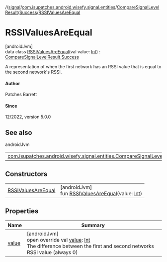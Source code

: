 //[signal](../../../../../index.md)/[com.isupatches.android.wisefy.signal.entities](../../../index.md)/[CompareSignalLevelResult](../../index.md)/[Success](../index.md)/[RSSIValuesAreEqual](index.md)

# RSSIValuesAreEqual

[androidJvm]\
data class [RSSIValuesAreEqual](index.md)(val value: [Int](https://kotlinlang.org/api/latest/jvm/stdlib/kotlin/-int/index.html)) : [CompareSignalLevelResult.Success](../index.md)

A representation of when the first network has an RSSI value that is equal to the second network's RSSI.

#### Author

Patches Barrett

#### Since

12/2022, version 5.0.0

## See also

androidJvm

| | |
|---|---|
| [com.isupatches.android.wisefy.signal.entities.CompareSignalLevelResult.Success](../index.md) |  |

## Constructors

| | |
|---|---|
| [RSSIValuesAreEqual](-r-s-s-i-values-are-equal.md) | [androidJvm]<br>fun [RSSIValuesAreEqual](-r-s-s-i-values-are-equal.md)(value: [Int](https://kotlinlang.org/api/latest/jvm/stdlib/kotlin/-int/index.html)) |

## Properties

| Name | Summary |
|---|---|
| [value](value.md) | [androidJvm]<br>open override val [value](value.md): [Int](https://kotlinlang.org/api/latest/jvm/stdlib/kotlin/-int/index.html)<br>The difference between the first and second networks RSSI value (always 0) |
